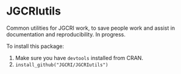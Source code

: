 # JGCRIutils
Common utilities for JGCRI work, to save people work and assist in documentation and reproducibility. In progress.

To install this package:

1. Make sure you have `devtools` installed from CRAN.
2. `install_github("JGCRI/JGCRIutils")`
